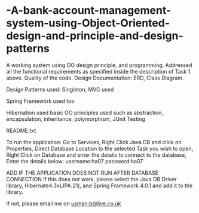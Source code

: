 # -A-bank-account-management-system-using-Object-Oriented-design-and-principle-and-design-patterns

A working system using OO design principle, and
programming. Addressed all the functional requirements as specified inside the
description of Task 1 above. Quality of the code.
Design Documentation: ERD, Class Diagram.

Design Patterns used:
Singleton, MVC used

Spring Framework used too

Hibernation used basic OO principles used such as abstraction, encapsulation, inheritance, polymorphism, JUnit Testing

README.txt

To run the application:
Go to Services,
Right Click Java DB and click on Properties,
Direct Database Location to the selected Task you wish to open,
Right Click on Database and enter the details to connect to the database,
Enter the details below:
username:ha07
password:ha07

ADD IF THE APPLICATION DOES NOT RUN AFTER DATABASE CONNECTION
If this does not work, 
please select the Java DB Driver library,
Hibernate4.3x(JPA.21),
and Spring Framework 4.0.1
and add it to the library.

If not, please email me on usman.b@live.co.uk
